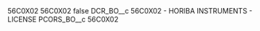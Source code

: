 <?xml version="1.0" encoding="UTF-8"?>
<CustomMetadata xmlns="http://soap.sforce.com/2006/04/metadata" xmlns:xsi="http://www.w3.org/2001/XMLSchema-instance" xmlns:xsd="http://www.w3.org/2001/XMLSchema">
    <description>56C0X02</description>
    <label>56C0X02</label>
    <protected>false</protected>
    <values>
        <field>DCR_BO__c</field>
        <value xsi:type="xsd:string">56C0X02 - HORIBA INSTRUMENTS - LICENSE</value>
    </values>
    <values>
        <field>PCORS_BO__c</field>
        <value xsi:type="xsd:string">56C0X02</value>
    </values>
</CustomMetadata>
